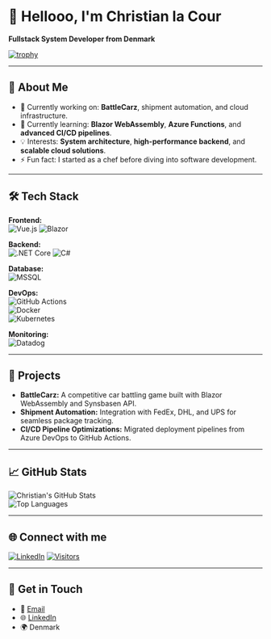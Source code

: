 # 👋 Hellooo, I'm Christian la Cour  
**Fullstack System Developer from Denmark**  

[![trophy](https://github-profile-trophy.vercel.app/?username=ryo-ma&theme=onedark)](https://github.com/ryo-ma/github-profile-trophy)  

---

## 📌 **About Me**
- 🔭 Currently working on: **BattleCarz**, shipment automation, and cloud infrastructure.
- 🌱 Currently learning: **Blazor WebAssembly**, **Azure Functions**, and **advanced CI/CD pipelines**.
- 💡 Interests: **System architecture**, **high-performance backend**, and **scalable cloud solutions**.
- ⚡ Fun fact: I started as a chef before diving into software development.

---

## 🛠️ **Tech Stack**
**Frontend:**  
![Vue.js](https://img.shields.io/badge/-Vue.js-4FC08D?style=flat-square&logo=vue.js&logoColor=white)
![Blazor](https://img.shields.io/badge/-Blazor-512BD4?style=flat-square&logo=blazor&logoColor=white)  

**Backend:**  
![.NET Core](https://img.shields.io/badge/-.NET_Core-512BD4?style=flat-square&logo=dot-net&logoColor=white)
![C#](https://img.shields.io/badge/-C%23-239120?style=flat-square&logo=c-sharp&logoColor=white)  

**Database:**  
![MSSQL](https://img.shields.io/badge/-MSSQL-CC2927?style=flat-square&logo=microsoft-sql-server&logoColor=white)  

**DevOps:**  
![GitHub Actions](https://img.shields.io/badge/-GitHub_Actions-2088FF?style=flat-square&logo=github-actions&logoColor=white)  
![Docker](https://img.shields.io/badge/-Docker-2496ED?style=flat-square&logo=docker&logoColor=white)  
![Kubernetes](https://img.shields.io/badge/-Kubernetes-326CE5?style=flat-square&logo=kubernetes&logoColor=white)  

**Monitoring:**  
![Datadog](https://img.shields.io/badge/-Datadog-632CA6?style=flat-square&logo=datadog&logoColor=white)  

---

## 🚀 **Projects**
- **BattleCarz:** A competitive car battling game built with Blazor WebAssembly and Synsbasen API.
- **Shipment Automation:** Integration with FedEx, DHL, and UPS for seamless package tracking.
- **CI/CD Pipeline Optimizations:** Migrated deployment pipelines from Azure DevOps to GitHub Actions.

---

## 📈 **GitHub Stats**
![Christian's GitHub Stats](https://github-readme-stats.vercel.app/api?username=CWlaCour&show_icons=true&theme=onedark)  
![Top Languages](https://github-readme-stats.vercel.app/api/top-langs/?username=CWlaCour&layout=compact&theme=onedark)

---

## 🌐 **Connect with me**
[![LinkedIn](https://img.shields.io/badge/LinkedIn-Christian%20la%20Cour-blue?style=flat-square&logo=linkedin)](https://www.linkedin.com/in/christian-la-cour-882293bb/)
[![Visitors](https://visitor-badge.glitch.me/badge?page_id=CWlaCour.CWlaCour)](https://github.com/CWlaCour)

---

## 💬 **Get in Touch**
- 💌 [Email](mailto:your-email@example.com)
- 🌐 [LinkedIn](https://www.linkedin.com/in/christian-la-cour-882293bb/)
- 🌍 Denmark  
